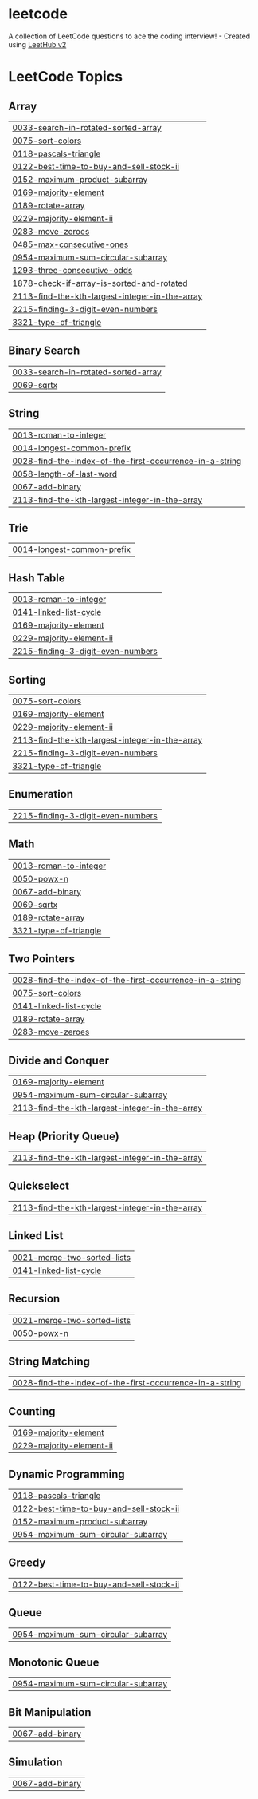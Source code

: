# leetcode
A collection of LeetCode questions to ace the coding interview! - Created using [LeetHub v2](https://github.com/arunbhardwaj/LeetHub-2.0)

<!---LeetCode Topics Start-->
# LeetCode Topics
## Array
|  |
| ------- |
| [0033-search-in-rotated-sorted-array](https://github.com/Ramangupta6117/leetcode/tree/master/0033-search-in-rotated-sorted-array) |
| [0075-sort-colors](https://github.com/Ramangupta6117/leetcode/tree/master/0075-sort-colors) |
| [0118-pascals-triangle](https://github.com/Ramangupta6117/leetcode/tree/master/0118-pascals-triangle) |
| [0122-best-time-to-buy-and-sell-stock-ii](https://github.com/Ramangupta6117/leetcode/tree/master/0122-best-time-to-buy-and-sell-stock-ii) |
| [0152-maximum-product-subarray](https://github.com/Ramangupta6117/leetcode/tree/master/0152-maximum-product-subarray) |
| [0169-majority-element](https://github.com/Ramangupta6117/leetcode/tree/master/0169-majority-element) |
| [0189-rotate-array](https://github.com/Ramangupta6117/leetcode/tree/master/0189-rotate-array) |
| [0229-majority-element-ii](https://github.com/Ramangupta6117/leetcode/tree/master/0229-majority-element-ii) |
| [0283-move-zeroes](https://github.com/Ramangupta6117/leetcode/tree/master/0283-move-zeroes) |
| [0485-max-consecutive-ones](https://github.com/Ramangupta6117/leetcode/tree/master/0485-max-consecutive-ones) |
| [0954-maximum-sum-circular-subarray](https://github.com/Ramangupta6117/leetcode/tree/master/0954-maximum-sum-circular-subarray) |
| [1293-three-consecutive-odds](https://github.com/Ramangupta6117/leetcode/tree/master/1293-three-consecutive-odds) |
| [1878-check-if-array-is-sorted-and-rotated](https://github.com/Ramangupta6117/leetcode/tree/master/1878-check-if-array-is-sorted-and-rotated) |
| [2113-find-the-kth-largest-integer-in-the-array](https://github.com/Ramangupta6117/leetcode/tree/master/2113-find-the-kth-largest-integer-in-the-array) |
| [2215-finding-3-digit-even-numbers](https://github.com/Ramangupta6117/leetcode/tree/master/2215-finding-3-digit-even-numbers) |
| [3321-type-of-triangle](https://github.com/Ramangupta6117/leetcode/tree/master/3321-type-of-triangle) |
## Binary Search
|  |
| ------- |
| [0033-search-in-rotated-sorted-array](https://github.com/Ramangupta6117/leetcode/tree/master/0033-search-in-rotated-sorted-array) |
| [0069-sqrtx](https://github.com/Ramangupta6117/leetcode/tree/master/0069-sqrtx) |
## String
|  |
| ------- |
| [0013-roman-to-integer](https://github.com/Ramangupta6117/leetcode/tree/master/0013-roman-to-integer) |
| [0014-longest-common-prefix](https://github.com/Ramangupta6117/leetcode/tree/master/0014-longest-common-prefix) |
| [0028-find-the-index-of-the-first-occurrence-in-a-string](https://github.com/Ramangupta6117/leetcode/tree/master/0028-find-the-index-of-the-first-occurrence-in-a-string) |
| [0058-length-of-last-word](https://github.com/Ramangupta6117/leetcode/tree/master/0058-length-of-last-word) |
| [0067-add-binary](https://github.com/Ramangupta6117/leetcode/tree/master/0067-add-binary) |
| [2113-find-the-kth-largest-integer-in-the-array](https://github.com/Ramangupta6117/leetcode/tree/master/2113-find-the-kth-largest-integer-in-the-array) |
## Trie
|  |
| ------- |
| [0014-longest-common-prefix](https://github.com/Ramangupta6117/leetcode/tree/master/0014-longest-common-prefix) |
## Hash Table
|  |
| ------- |
| [0013-roman-to-integer](https://github.com/Ramangupta6117/leetcode/tree/master/0013-roman-to-integer) |
| [0141-linked-list-cycle](https://github.com/Ramangupta6117/leetcode/tree/master/0141-linked-list-cycle) |
| [0169-majority-element](https://github.com/Ramangupta6117/leetcode/tree/master/0169-majority-element) |
| [0229-majority-element-ii](https://github.com/Ramangupta6117/leetcode/tree/master/0229-majority-element-ii) |
| [2215-finding-3-digit-even-numbers](https://github.com/Ramangupta6117/leetcode/tree/master/2215-finding-3-digit-even-numbers) |
## Sorting
|  |
| ------- |
| [0075-sort-colors](https://github.com/Ramangupta6117/leetcode/tree/master/0075-sort-colors) |
| [0169-majority-element](https://github.com/Ramangupta6117/leetcode/tree/master/0169-majority-element) |
| [0229-majority-element-ii](https://github.com/Ramangupta6117/leetcode/tree/master/0229-majority-element-ii) |
| [2113-find-the-kth-largest-integer-in-the-array](https://github.com/Ramangupta6117/leetcode/tree/master/2113-find-the-kth-largest-integer-in-the-array) |
| [2215-finding-3-digit-even-numbers](https://github.com/Ramangupta6117/leetcode/tree/master/2215-finding-3-digit-even-numbers) |
| [3321-type-of-triangle](https://github.com/Ramangupta6117/leetcode/tree/master/3321-type-of-triangle) |
## Enumeration
|  |
| ------- |
| [2215-finding-3-digit-even-numbers](https://github.com/Ramangupta6117/leetcode/tree/master/2215-finding-3-digit-even-numbers) |
## Math
|  |
| ------- |
| [0013-roman-to-integer](https://github.com/Ramangupta6117/leetcode/tree/master/0013-roman-to-integer) |
| [0050-powx-n](https://github.com/Ramangupta6117/leetcode/tree/master/0050-powx-n) |
| [0067-add-binary](https://github.com/Ramangupta6117/leetcode/tree/master/0067-add-binary) |
| [0069-sqrtx](https://github.com/Ramangupta6117/leetcode/tree/master/0069-sqrtx) |
| [0189-rotate-array](https://github.com/Ramangupta6117/leetcode/tree/master/0189-rotate-array) |
| [3321-type-of-triangle](https://github.com/Ramangupta6117/leetcode/tree/master/3321-type-of-triangle) |
## Two Pointers
|  |
| ------- |
| [0028-find-the-index-of-the-first-occurrence-in-a-string](https://github.com/Ramangupta6117/leetcode/tree/master/0028-find-the-index-of-the-first-occurrence-in-a-string) |
| [0075-sort-colors](https://github.com/Ramangupta6117/leetcode/tree/master/0075-sort-colors) |
| [0141-linked-list-cycle](https://github.com/Ramangupta6117/leetcode/tree/master/0141-linked-list-cycle) |
| [0189-rotate-array](https://github.com/Ramangupta6117/leetcode/tree/master/0189-rotate-array) |
| [0283-move-zeroes](https://github.com/Ramangupta6117/leetcode/tree/master/0283-move-zeroes) |
## Divide and Conquer
|  |
| ------- |
| [0169-majority-element](https://github.com/Ramangupta6117/leetcode/tree/master/0169-majority-element) |
| [0954-maximum-sum-circular-subarray](https://github.com/Ramangupta6117/leetcode/tree/master/0954-maximum-sum-circular-subarray) |
| [2113-find-the-kth-largest-integer-in-the-array](https://github.com/Ramangupta6117/leetcode/tree/master/2113-find-the-kth-largest-integer-in-the-array) |
## Heap (Priority Queue)
|  |
| ------- |
| [2113-find-the-kth-largest-integer-in-the-array](https://github.com/Ramangupta6117/leetcode/tree/master/2113-find-the-kth-largest-integer-in-the-array) |
## Quickselect
|  |
| ------- |
| [2113-find-the-kth-largest-integer-in-the-array](https://github.com/Ramangupta6117/leetcode/tree/master/2113-find-the-kth-largest-integer-in-the-array) |
## Linked List
|  |
| ------- |
| [0021-merge-two-sorted-lists](https://github.com/Ramangupta6117/leetcode/tree/master/0021-merge-two-sorted-lists) |
| [0141-linked-list-cycle](https://github.com/Ramangupta6117/leetcode/tree/master/0141-linked-list-cycle) |
## Recursion
|  |
| ------- |
| [0021-merge-two-sorted-lists](https://github.com/Ramangupta6117/leetcode/tree/master/0021-merge-two-sorted-lists) |
| [0050-powx-n](https://github.com/Ramangupta6117/leetcode/tree/master/0050-powx-n) |
## String Matching
|  |
| ------- |
| [0028-find-the-index-of-the-first-occurrence-in-a-string](https://github.com/Ramangupta6117/leetcode/tree/master/0028-find-the-index-of-the-first-occurrence-in-a-string) |
## Counting
|  |
| ------- |
| [0169-majority-element](https://github.com/Ramangupta6117/leetcode/tree/master/0169-majority-element) |
| [0229-majority-element-ii](https://github.com/Ramangupta6117/leetcode/tree/master/0229-majority-element-ii) |
## Dynamic Programming
|  |
| ------- |
| [0118-pascals-triangle](https://github.com/Ramangupta6117/leetcode/tree/master/0118-pascals-triangle) |
| [0122-best-time-to-buy-and-sell-stock-ii](https://github.com/Ramangupta6117/leetcode/tree/master/0122-best-time-to-buy-and-sell-stock-ii) |
| [0152-maximum-product-subarray](https://github.com/Ramangupta6117/leetcode/tree/master/0152-maximum-product-subarray) |
| [0954-maximum-sum-circular-subarray](https://github.com/Ramangupta6117/leetcode/tree/master/0954-maximum-sum-circular-subarray) |
## Greedy
|  |
| ------- |
| [0122-best-time-to-buy-and-sell-stock-ii](https://github.com/Ramangupta6117/leetcode/tree/master/0122-best-time-to-buy-and-sell-stock-ii) |
## Queue
|  |
| ------- |
| [0954-maximum-sum-circular-subarray](https://github.com/Ramangupta6117/leetcode/tree/master/0954-maximum-sum-circular-subarray) |
## Monotonic Queue
|  |
| ------- |
| [0954-maximum-sum-circular-subarray](https://github.com/Ramangupta6117/leetcode/tree/master/0954-maximum-sum-circular-subarray) |
## Bit Manipulation
|  |
| ------- |
| [0067-add-binary](https://github.com/Ramangupta6117/leetcode/tree/master/0067-add-binary) |
## Simulation
|  |
| ------- |
| [0067-add-binary](https://github.com/Ramangupta6117/leetcode/tree/master/0067-add-binary) |
<!---LeetCode Topics End-->